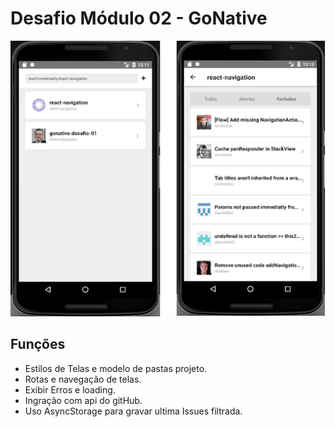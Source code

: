 # Desafio Módulo 02 - GoNative

![imagem com a tela do sistema](https://github.com/fabioindaiatuba/gonative-desafio-02/raw/master/snapshots/tela1.png)

## Funções

- Estilos de Telas e modelo de pastas projeto.
- Rotas e navegação de telas.
- Exibir Erros e loading.
- Ingração com api do gitHub.
- Uso AsyncStorage para gravar ultima Issues filtrada.
